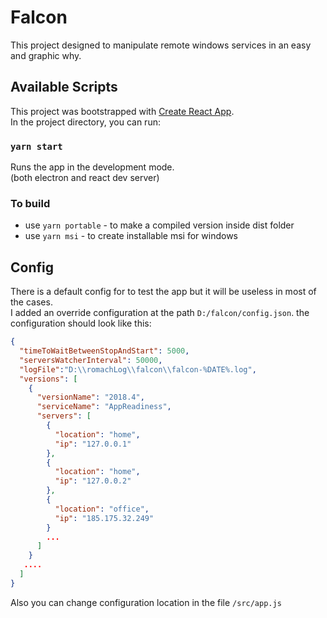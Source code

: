 # Falcon

This project designed to manipulate remote windows services in an easy and graphic why. 

## Available Scripts

This project was bootstrapped with [Create React App](https://github.com/facebook/create-react-app).<br/>
In the project directory, you can run:

### `yarn start`

Runs the app in the development mode.<br />
(both electron and react dev server)

### To build
* use `yarn portable` - to make a compiled version inside dist folder
* use `yarn msi` - to create installable msi for windows

## Config
There is a default config for to test the app but it will be useless in most of the cases. <br/>
I added an override configuration at the path `D:/falcon/config.json`. the configuration should look like this: <br/>
```json
{
  "timeToWaitBetweenStopAndStart": 5000,
  "serversWatcherInterval": 50000,
  "logFile":"D:\\romachLog\\falcon\\falcon-%DATE%.log",
  "versions": [
    {
      "versionName": "2018.4",
      "serviceName": "AppReadiness",
      "servers": [
        {
          "location": "home",
          "ip": "127.0.0.1"
        },
        {
          "location": "home",
          "ip": "127.0.0.2"
        },
        {
          "location": "office",
          "ip": "185.175.32.249"
        }
        ...
      ]
    }
   ....
  ]
}
``` 
Also you can change configuration location in the file `/src/app.js` 
